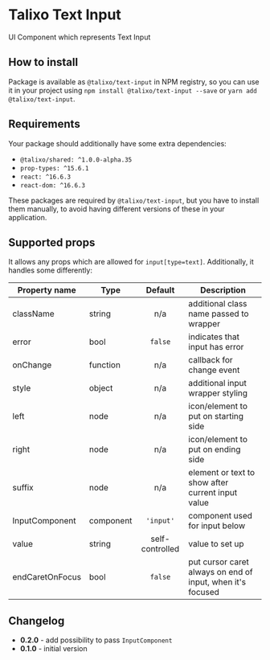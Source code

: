 # Talixo Text Input

UI Component which represents Text Input

## How to install

Package is available as `@talixo/text-input` in NPM registry, so you can use it in your project
using `npm install @talixo/text-input --save` or `yarn add @talixo/text-input`.

## Requirements

Your package should additionally have some extra dependencies:

- `@talixo/shared: ^1.0.0-alpha.35`
- `prop-types: ^15.6.1`
- `react: ^16.6.3`
- `react-dom: ^16.6.3`

These packages are required by `@talixo/text-input`, but you have to install them manually,
to avoid having different versions of these in your application.

## Supported props
It allows any props which are allowed for `input[type=text]`. Additionally, it handles some differently:

Property name   | Type      | Default         | Description
----------------|-----------|:---------------:|--------------------------------
className       | string    | n/a             | additional class name passed to wrapper
error           | bool      | `false`         | indicates that input has error
onChange        | function  | n/a             | callback for change event
style           | object    | n/a             | additional input wrapper styling
left            | node      | n/a             | icon/element to put on starting side
right           | node      | n/a             | icon/element to put on ending side
suffix          | node      | n/a             | element or text to show after current input value
InputComponent  | component | `'input'`       | component used for input below
value           | string    | self-controlled | value to set up
endCaretOnFocus | bool      | `false`         | put cursor caret always on end of input, when it's focused

## Changelog

- **0.2.0** - add possibility to pass `InputComponent`
- **0.1.0** - initial version
